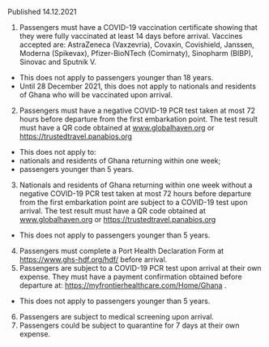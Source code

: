 Published 14.12.2021
1. Passengers must have a COVID-19 vaccination certificate showing that they were fully vaccinated at least 14 days before arrival. Vaccines accepted are: AstraZeneca (Vaxzevria), Covaxin, Covishield, Janssen, Moderna (Spikevax), Pfizer-BioNTech (Comirnaty), Sinopharm (BIBP), Sinovac and Sputnik V.
- This does not apply to passengers younger than 18 years.
- Until 28 December 2021, this does not apply to nationals and residents of Ghana who will be vaccinated upon arrival.
2. Passengers must have a negative COVID-19 PCR test taken at most 72 hours before departure from the first embarkation point. The test result must have a QR code obtained at <a href="http://www.globalhaven.org">www.globalhaven.org</a> or <a href="https://trustedtravel.panabios.org">https://trustedtravel.panabios.org</a>
- This does not apply to:
- nationals and residents of Ghana returning within one week;
- passengers younger than 5 years.
3. Nationals and residents of Ghana returning within one week without a negative COVID-19 PCR test taken at most 72 hours before departure from the first embarkation point are subject to a COVID-19 test upon arrival. The test result must have a QR code obtained at <a href="http://www.globalhaven.org">www.globalhaven.org</a> or <a href="https://trustedtravel.panabios.org">https://trustedtravel.panabios.org</a>
- This does not apply to passengers younger than 5 years.
4. Passengers must complete a Port Health Declaration Form at <a href="https://www.ghs-hdf.org/hdf/">https://www.ghs-hdf.org/hdf/</a> before arrival.
5. Passengers are subject to a COVID-19 PCR test upon arrival at their own expense. They must have a payment confirmation obtained before departure at: <a href="https://myfrontierhealthcare.com/Home/Ghana">https://myfrontierhealthcare.com/Home/Ghana</a> .
- This does not apply to passengers younger than 5 years.
6. Passengers are subject to medical screening upon arrival.
7. Passengers could be subject to quarantine for 7 days at their own expense.